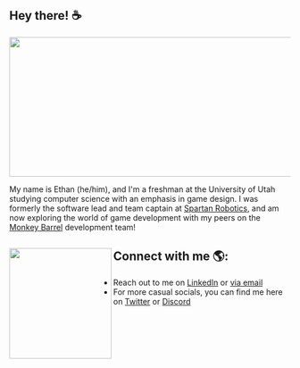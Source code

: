 ## Hey there! ☕

<img src="https://user-images.githubusercontent.com/32210765/154787596-65beed74-49b0-46a4-b9ce-58605f59d39e.gif" width="960" height="250"/>


My name is Ethan (he/him), and I'm a freshman at the University of Utah studying computer science with an emphasis in game design.
I was formerly the software lead and team captain at [Spartan Robotics](https://github.com/Team997Coders), and am now exploring the world of game development with my peers on the [Monkey Barrel](https://github.com/MonkeyBarrelDevs) development team!


## Connect with me 🌎: <img align="left" width="183.25" height="197.375" src="https://user-images.githubusercontent.com/32210765/134279123-470c64d4-2253-4cb2-a29d-7c7314db4d0f.png"></a>
- Reach out to me on <a href="https://www.linkedin.com/in/ethan-boggs-6b49381b0/">LinkedIn</a> or <a href="mailto:ethanbeez@gmail.com">via email</a>
- For more casual socials, you can find me here on <a href="https://twitter.com/ethanbeez/">Twitter</a> or <a href="https://discordapp.com/users/209828568442732544/">Discord</a>
<!-- Make a website! -->

